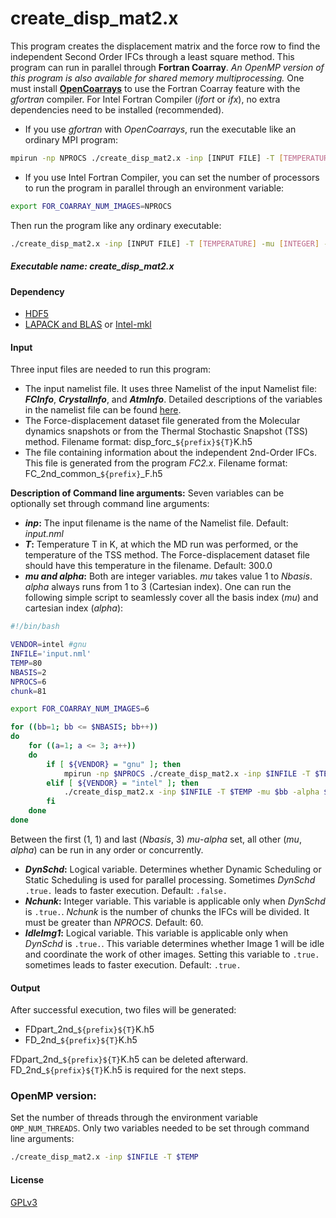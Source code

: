 # create_disp_mat2.x 
This program creates the displacement matrix and the force row to find the independent Second Order IFCs through a least square method. 
This program can run in parallel through **Fortran Coarray**. _An OpenMP version of this program is also available for shared memory multiprocessing._ 
One must install [**OpenCoarrays**](http://www.opencoarrays.org/) to use the Fortran Coarray feature with the _gfortran_ compiler. For Intel Fortran Compiler (_ifort_ or _ifx_), no extra dependencies need to be installed (recommended). 
- If you use _gfortran_ with _OpenCoarrays_, run the executable like an ordinary MPI program:
```sh
mpirun -np NPROCS ./create_disp_mat2.x -inp [INPUT FILE] -T [TEMPERATURE] -mu [INTEGER] -alpha [INTEGER] -DynSchd [LOGICAL] -Nchunk [INTEGER] -IdleImg1 [LOGICAL]
```
- If you use Intel Fortran Compiler, you can set the number of processors to run the program in parallel through an environment variable:
```sh
export FOR_COARRAY_NUM_IMAGES=NPROCS
```
Then run the program like any ordinary executable:
```sh
./create_disp_mat2.x -inp [INPUT FILE] -T [TEMPERATURE] -mu [INTEGER] -alpha [INTEGER] -DynSchd [LOGICAL] -Nchunk [INTEGER] -IdleImg1 [LOGICAL]
```

##### Executable name: _create_disp_mat2.x_

#### Dependency
- [HDF5](https://www.hdfgroup.org/solutions/hdf5/)
- [LAPACK and BLAS](https://netlib.org/lapack/lug/node11.html) or [Intel-mkl](https://www.intel.com/content/www/us/en/developer/tools/oneapi/overview.html#gs.mgzhln)

#### Input
Three input files are needed to run this program:
- The input namelist file. It uses three Namelist of the input Namelist file: **_FCInfo_**, **_CrystalInfo_**, and **_AtmInfo_**. Detailed descriptions of the variables in the namelist file can be found [here](src/FC2/README.md).
- The Force-displacement dataset file generated from the Molecular dynamics snapshots or from the Thermal Stochastic Snapshot (TSS) method. Filename format: disp_forc_`${prefix}${T}`K.h5
- The file containing information about the independent 2nd-Order IFCs. This file is generated from the program _FC2.x_. Filename format: FC_2nd_common_`${prefix}`_F.h5

 
**Description of Command line arguments:**
Seven variables can be optionally set through command line arguments:
- **_inp_:** The input filename is the name of the Namelist file. Default: _input.nml_
- **_T_:** Temperature T in K, at which the MD run was performed, or the temperature of the TSS method. The Force-displacement dataset file should have this temperature in the filename. Default: 300.0
- **_mu and alpha_:** Both are integer variables. _mu_ takes value 1 to _Nbasis_. _alpha_ always runs from 1 to 3 (Cartesian index). One can run the following simple script to seamlessly cover all the basis index (_mu_) and cartesian index (_alpha_):
```sh
#!/bin/bash

VENDOR=intel #gnu
INFILE='input.nml'
TEMP=80
NBASIS=2
NPROCS=6
chunk=81

export FOR_COARRAY_NUM_IMAGES=6

for ((bb=1; bb <= $NBASIS; bb++))
do
    for ((a=1; a <= 3; a++))
    do
        if [ ${VENDOR} = "gnu" ]; then
            mpirun -np $NPROCS ./create_disp_mat2.x -inp $INFILE -T $TEMP -mu $bb -alpha $a -DynSchd T -Nchunk $chunk -IdleImg1 T
        elif [ ${VENDOR} = "intel" ]; then
            ./create_disp_mat2.x -inp $INFILE -T $TEMP -mu $bb -alpha $a -DynSchd T -Nchunk $chunk -IdleImg1 T
        fi
    done
done
```
Between the first (1, 1) and last (_Nbasis_, 3) _mu_-_alpha_ set, all other (_mu_, _alpha_) can be run in any order or concurrently. 
- **_DynSchd_:** Logical variable. Determines whether Dynamic Scheduling or Static Scheduling is used for parallel processing. Sometimes _DynSchd_ `.true.` leads to faster execution. Default: `.false.`
- **_Nchunk_:** Integer variable. This variable is applicable only when _DynSchd_ is `.true.`. _Nchunk_ is the number of chunks the IFCs will be divided. It must be greater than _NPROCS_. Default: 60.
- **_IdleImg1_:** Logical variable. This variable is applicable only when _DynSchd_ is `.true.`. This variable determines whether Image 1 will be idle and coordinate the work of other images. Setting this variable to `.true.` sometimes leads to faster execution. Default: `.true.` 

#### Output
After successful execution, two files will be generated: 
- FDpart_2nd_`${prefix}${T}`K.h5
- FD_2nd_`${prefix}${T}`K.h5

FDpart_2nd_`${prefix}${T}`K.h5 can be deleted afterward. FD_2nd_`${prefix}${T}`K.h5 is required for the next steps. 

### OpenMP version: 
Set the number of threads through the environment variable `OMP_NUM_THREADS`. 
Only two variables needed to be set through command line arguments:
```sh
./create_disp_mat2.x -inp $INFILE -T $TEMP
```

#### License

[GPLv3](https://www.gnu.org/licenses/gpl-3.0.en.html)
